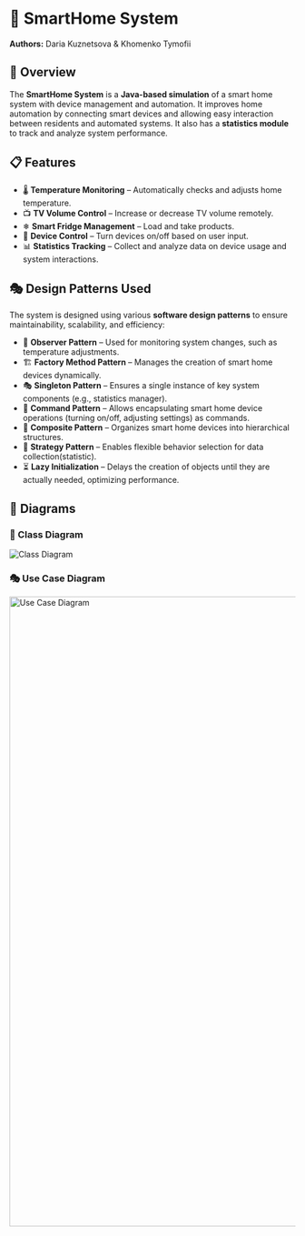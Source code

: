 # 🏡 SmartHome System

**Authors:** Daria Kuznetsova & Khomenko Tymofii  

## 📌 Overview
The **SmartHome System** is a **Java-based simulation** of a smart home system with device management and automation. It improves home automation by connecting smart devices and allowing easy interaction between residents and automated systems. It also has a **statistics module** to track and analyze system performance.

## 📋 Features
- 🌡 **Temperature Monitoring** – Automatically checks and adjusts home temperature.
- 📺 **TV Volume Control** – Increase or decrease TV volume remotely.
- ❄ **Smart Fridge Management** – Load and take products.
- 🔌 **Device Control** – Turn devices on/off based on user input.
- 📊 **Statistics Tracking** – Collect and analyze data on device usage and system interactions.

## 🎭 Design Patterns Used
The system is designed using various **software design patterns** to ensure maintainability, scalability, and efficiency:
- 🔄 **Observer Pattern** – Used for monitoring system changes, such as temperature adjustments.
- 🏗 **Factory Method Pattern** – Manages the creation of smart home devices dynamically.
- 🎭 **Singleton Pattern** – Ensures a single instance of key system components (e.g., statistics manager).
- 🔌 **Command Pattern** – Allows encapsulating smart home device operations (turning on/off, adjusting settings) as commands.
- 🌳 **Composite Pattern** – Organizes smart home devices into hierarchical structures.
- 🎯 **Strategy Pattern** – Enables flexible behavior selection for data collection(statistic).
- ⏳ **Lazy Initialization** – Delays the creation of objects until they are actually needed, optimizing performance.

## 📜 Diagrams
### 📌 Class Diagram  
![Class Diagram](https://github.com/user-attachments/assets/1012b686-dd6a-4ea4-96c7-2b468319b624)

### 🎭 Use Case Diagram  
<img width="1108" alt="Use Case Diagram" src="https://github.com/user-attachments/assets/4afc04f9-466b-4688-ab44-3b0881444e31" />
